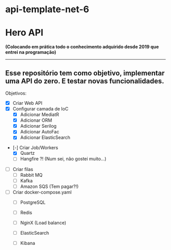 # api-template-net-6

# **Hero API**

**(Colocando em prática todo o conhecimento adquirido desde 2019 que entrei na programação)**

----------------
## Esse repositório tem como objetivo, implementar uma API do zero. E testar novas funcionalidades.

Objetivos:
- [x] Criar Web API
- [x] Configurar camada de IoC
    - [x] Adicionar MediatR
    - [x] Adicionar ORM
    - [x] Adicionar Serilog
    - [x] Adicionar AutoFac
    - [x] Adicionar ElasticSearch
- [-] Criar Job/Workers
    - [x] Quartz
    - [ ] Hangfire ?! (Num sei, não gostei muito...)
- [ ] Criar filas
    - [ ] Rabbit MQ
    - [ ] Kafka
    - [ ] Amazon SQS (Tem pagar?!)
- [ ] Criar docker-compose.yaml
    - [ ] PostgreSQL
    - [ ] Redis
    - [ ] NginX (Load balance)
    - [ ] ElasticSearch
    - [ ] Kibana

